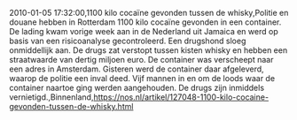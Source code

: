 2010-01-05 17:32:00,1100 kilo cocaïne gevonden tussen de whisky,Politie en douane hebben in Rotterdam 1100 kilo cocaïne gevonden in een container. De lading kwam vorige week aan in de Nederland uit Jamaica en werd op basis van een risicoanalyse gecontroleerd. Een drugshond sloeg onmiddellijk aan. De drugs zat verstopt tussen kisten whisky en hebben een straatwaarde van dertig miljoen euro. De container was verscheept naar een adres in Amsterdam. Gisteren werd de container daar afgeleverd, waarop de politie een inval deed. Vijf mannen in en om de loods waar de container naartoe ging werden aangehouden. De drugs zijn inmiddels vernietigd.,Binnenland,https://nos.nl/artikel/127048-1100-kilo-cocaine-gevonden-tussen-de-whisky.html